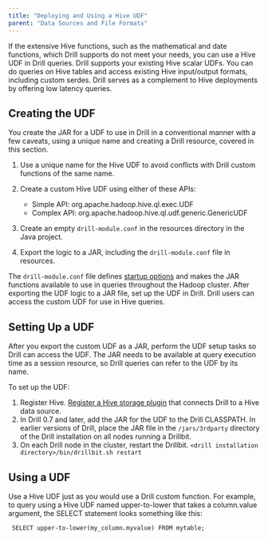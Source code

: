 ```yaml
---
title: "Deploying and Using a Hive UDF"
parent: "Data Sources and File Formats"
---
```

If the extensive Hive functions, such as the mathematical and date functions, which Drill supports do not meet your needs, you can use a Hive UDF in Drill queries. Drill supports your existing Hive scalar UDFs. You can do queries on Hive tables and access existing Hive input/output formats, including custom serdes. Drill serves as a complement to Hive deployments by offering low latency queries.

## Creating the UDF
You create the JAR for a UDF to use in Drill in a conventional manner with a few caveats, using a unique name and creating a Drill resource, covered in this section.

1. Use a unique name for the Hive UDF to avoid conflicts with Drill custom functions of the same name.
2. Create a custom Hive UDF using either of these APIs:

   * Simple API: org.apache.hadoop.hive.ql.exec.UDF
   * Complex API: org.apache.hadoop.hive.ql.udf.generic.GenericUDF
3. Create an empty `drill-module.conf` in the resources directory in the Java project. 
4. Export the logic to a JAR, including the `drill-module.conf` file in resources.

The `drill-module.conf` file defines [startup options](/docs/start-up-options/) and makes the JAR functions available to use in queries throughout the Hadoop cluster. After exporting the UDF logic to a JAR file, set up the UDF in Drill. Drill users can access the custom UDF for use in Hive queries.

## Setting Up a UDF
After you export the custom UDF as a JAR, perform the UDF setup tasks so Drill can access the UDF. The JAR needs to be available at query execution time as a session resource, so Drill queries can refer to the UDF by its name.
 
To set up the UDF:

1. Register Hive. [Register a Hive storage plugin](/docs/registering-hive/) that connects Drill to a Hive data source.
2. In Drill 0.7 and later, add the JAR for the UDF to the Drill CLASSPATH. In earlier versions of Drill, place the JAR file in the `/jars/3rdparty` directory of the Drill installation on all nodes running a Drillbit.
3. On each Drill node in the cluster, restart the Drillbit.
   `<drill installation directory>/bin/drillbit.sh restart`
 
## Using a UDF
Use a Hive UDF just as you would use a Drill custom function. For example, to query using a Hive UDF named upper-to-lower that takes a column.value argument, the SELECT statement looks something like this:  
     
     SELECT upper-to-lower(my_column.myvalue) FROM mytable;
     






